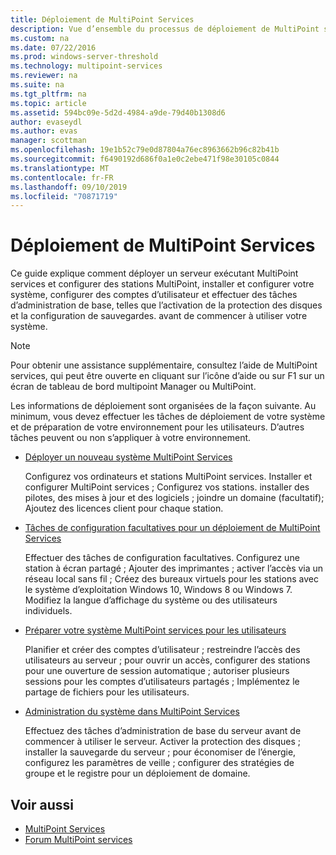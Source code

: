 ```yaml
---
title: Déploiement de MultiPoint Services
description: Vue d’ensemble du processus de déploiement de MultiPoint services
ms.custom: na
ms.date: 07/22/2016
ms.prod: windows-server-threshold
ms.technology: multipoint-services
ms.reviewer: na
ms.suite: na
ms.tgt_pltfrm: na
ms.topic: article
ms.assetid: 594bc09e-5d2d-4984-a9de-79d40b1308d6
author: evaseydl
ms.author: evas
manager: scottman
ms.openlocfilehash: 19e1b52c79e0d87804a76ec8963662b96c82b41b
ms.sourcegitcommit: f6490192d686f0a1e0c2ebe471f98e30105c0844
ms.translationtype: MT
ms.contentlocale: fr-FR
ms.lasthandoff: 09/10/2019
ms.locfileid: "70871719"
---
```

# <a name="deploying-multipoint-services"></a>Déploiement de MultiPoint Services
Ce guide explique comment déployer un serveur exécutant MultiPoint services et configurer des stations MultiPoint, installer et configurer votre système, configurer des comptes d’utilisateur et effectuer des tâches d’administration de base, telles que l’activation de la protection des disques et la configuration de sauvegardes. avant de commencer à utiliser votre système.  
  
> [!NOTE]  
> Pour obtenir une assistance supplémentaire, consultez l’aide de MultiPoint services, qui peut être ouverte en cliquant sur l’icône d’aide ou sur F1 sur un écran de tableau de bord multipoint Manager ou MultiPoint.  
  
Les informations de déploiement sont organisées de la façon suivante. Au minimum, vous devez effectuer les tâches de déploiement de votre système et de préparation de votre environnement pour les utilisateurs. D’autres tâches peuvent ou non s’appliquer à votre environnement. 
-   [Déployer un nouveau système MultiPoint Services](Deploy-a-new-MultiPoint-services-system.md)  
  
    Configurez vos ordinateurs et stations MultiPoint services. Installer et configurer MultiPoint services ; Configurez vos stations. installer des pilotes, des mises à jour et des logiciels ; joindre un domaine (facultatif); Ajoutez des licences client pour chaque station.  
  
-   [Tâches de configuration facultatives pour un déploiement de MultiPoint Services](Optional-configuration-tasks-for-a-MultiPoint-services-deployment.md)  
  
    Effectuer des tâches de configuration facultatives. Configurez une station à écran partagé ; Ajouter des imprimantes ; activer l’accès via un réseau local sans fil ; Créez des bureaux virtuels pour les stations avec le système d’exploitation Windows 10, Windows 8 ou Windows 7. Modifiez la langue d’affichage du système ou des utilisateurs individuels.  
  
-   [Préparer votre système MultiPoint services pour les utilisateurs](Prepare-your-MultiPoint-services-system-for-users.md)  
  
    Planifier et créer des comptes d’utilisateur ; restreindre l’accès des utilisateurs au serveur ; pour ouvrir un accès, configurer des stations pour une ouverture de session automatique ; autoriser plusieurs sessions pour les comptes d’utilisateurs partagés ; Implémentez le partage de fichiers pour les utilisateurs.  
  
-   [Administration du système dans MultiPoint Services](System-administration-in-MultiPoint-services.md)  
  
    Effectuez des tâches d’administration de base du serveur avant de commencer à utiliser le serveur. Activer la protection des disques ; installer la sauvegarde du serveur ; pour économiser de l’énergie, configurez les paramètres de veille ; configurer des stratégies de groupe et le registre pour un déploiement de domaine.  
  
## <a name="see-also"></a>Voir aussi  
  
- [MultiPoint Services](MultiPoint-Services.md)
-   [Forum MultiPoint services](https://social.technet.microsoft.com/Forums/windowsserver/home?forum=windowsmultipointserver&filter=alltypes&sort=lastpostdesc)  
  
